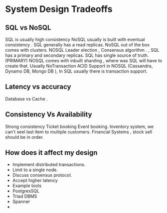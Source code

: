 # System Design Tradeoffs

## SQL vs NoSQL 

SQL is usually high consistency
NoSQL usually is built with eventual consistency . 
SQL generally has a read replicas. NoSQL out of the box comes with clusters. 
NOSQL Leader election , Consensus algorithm . ,  SQL has a primary and secondary replicas. 
SQL has single source of truth. (PRIMARY)
NOSQL comes with inbuilt sharding , where was SQL will have to create that. 
Usually NoTransaction ACID Support in NOSQL (Cassandra, Dynamo DB, Mongo DB ), In SQL usually there is transaction support. 

## Latency vs accuracy

Database vs Cache . 


## Consistency Vs Availability 

Strong consistency 
Ticket booking 
Event booking. 
Inventory system, we can't seel last item to multiple customers. 
Financial Systems , stock sell should be in order. 

## How does it affect my design 
- Implement distributed transactions.
- Limit to a single node.
- Discuss consensus protocol.
- Accept higher latency
- Example tools
-   PostgresSQL
-   Triad DBMS
-   Spanner
-   

